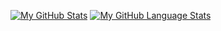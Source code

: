 [![My GitHub Stats](https://github-readme-stats.vercel.app/api/?username=gmlarumbe&count_private=true&theme=tokyonight&showicons=true)]()
[![My GitHub Language Stats](https://github-readme-stats.vercel.app/api/top-langs/?username=gmlarumbe&langs_count=5&theme=tokyonight)]()
